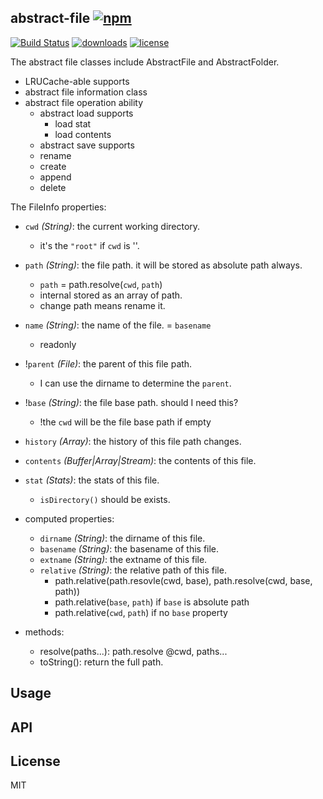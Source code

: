 ## abstract-file [![npm](https://img.shields.io/npm/v/abstract-file.svg)](https://npmjs.org/package/abstract-file)

[![Build Status](https://img.shields.io/travis/snowyu/abstract-file.js/master.svg)](http://travis-ci.org/snowyu/abstract-file.js)
[![downloads](https://img.shields.io/npm/dm/abstract-file.svg)](https://npmjs.org/package/abstract-file)
[![license](https://img.shields.io/npm/l/abstract-file.svg)](https://npmjs.org/package/abstract-file)

The abstract file classes include AbstractFile and AbstractFolder.

+ LRUCache-able supports
+ abstract file information class
+ abstract file operation ability
  + abstract load supports
    * load stat
    * load contents
  + abstract save supports
  * rename
  * create
  * append
  * delete

The FileInfo properties:

* `cwd` *(String)*: the current working directory. 
  * it's the `"root"` if `cwd` is ''.
* `path` *(String)*: the file path. it will be stored as absolute path always.
  * `path` = path.resolve(`cwd`, `path`)
  * internal stored as an array of path.
  * change path means rename it.
* `name` *(String)*: the name of the file. = `basename`
  * readonly
* !`parent` *(File)*: the parent of this file path. 
  * I can use the dirname to determine the `parent`.
* !`base` *(String)*: the file base path. should I need this?
  * !the `cwd` will be the file base path if empty
* `history` *(Array)*: the history of this file path changes.
* `contents` *(Buffer|Array|Stream)*: the contents of this file.
* `stat` *(Stats)*: the stats of this file.
  * `isDirectory()` should be exists.
* computed properties:
  * `dirname` *(String)*: the dirname of this file.
  * `basename` *(String)*: the basename of this file.
  * `extname` *(String)*: the extname of this file.
  * `relative` *(String)*: the relative path of this file.
    * path.relative(path.resovle(cwd, base), path.resolve(cwd, base, path))
    * path.relative(`base`, `path`) if `base` is absolute path
    * path.relative(`cwd`, `path`) if no `base` property

* methods:
  * resolve(paths...): path.resolve @cwd, paths...
  * toString(): return the full path.

## Usage


## API


## License

MIT
